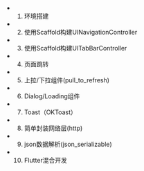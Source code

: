 

- 1. 环境搭建
- 2. 使用Scaffold构建UINavigationController
- 3. 使用Scaffold构建UITabBarController
- 4. 页面跳转
- 5. 上拉/下拉组件(pull_to_refresh)
- 6. Dialog/Loading组件
- 7. Toast（OKToast）
- 8. 简单封装网络层(http)
- 9. json数据解析(json_serializable)
- 10. Flutter混合开发